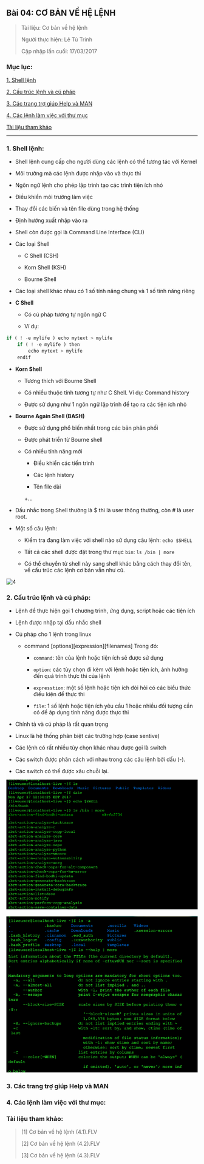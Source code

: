 ## Bài 04: CƠ BẢN VỀ HỆ LỆNH

> Tài liệu: Cơ bản về hệ lệnh
>
> Người thực hiện: Lê Tú Trinh
>
> Cập nhập lần cuối: 17/03/2017

### Mục lục:

[1. Shell lệnh](#1)

[2. Cấu trúc lệnh và cú pháp](#2)

[3. Các trang trợ giúp Help và MAN](#3)

[4. Các lệnh làm việc với thư mục](#4)

[Tài liệu tham khảo](#5)

***

<a name="1"></a>
### 1. Shell lệnh:

- Shell lệnh cung cấp cho người dùng các lệnh có thể tương tác với Kernel

- Môi trường mà các lệnh được nhập vào và thực thi

- Ngôn ngữ lệnh cho phép lập trình tạo các trình tiện ích nhỏ

- Điều khiển môi trường làm việc

- Thay đổi các biến và tên file dùng trong hệ thống

- Định hướng xuất nhập vào ra

- Shell còn được gọi là Command Line Interface (CLI)

- Các loại Shell

	+ C Shell (CSH)

	+ Korn Shell (KSH)

	+ Bourne Shell

- Các loại shell khác nhau có 1 số tính năng chung và 1 số tính năng riêng

- **C Shell**

	+ Có cú pháp tương tự ngôn ngữ C

	+ Ví dụ:

```javascript
if ( ! -e mylife ) echo mytext > mylife
	if ( ! -e mylife ) then
		echo mytext > mylife
	endif
```

- **Korn Shell**

	+ Tương thích với Bourne Shell 

	+ Có nhiều thuộc tính tương tự như C Shell. Ví dụ: Command history

	+ Được sử dụng như 1 ngôn ngữ lập trình để tạo ra các tiện ích nhỏ

- **Bourne Again Shell (BASH)**

	+ Được sử dụng phổ biến nhất trong các bản phân phối

	+ Được phát triển từ Bourne shell

	+ Có nhiều tính năng mới

		+ Điều khiển các tiến trình

		+ Các lệnh history

		+ Tên file dài

		+...

- Dấu nhắc trong Shell thường là $ thì là user thông thường, còn # là user root.

- Một số câu lệnh:

	+ Kiểm tra đang làm việc với shell nào sử dụng câu lệnh: `echo $SHELL`

	+ Tất cả các shell được đặt trong thư mục `bin`: `ls /bin | more`

	+ Có thể chuyển từ shell này sang shell khác bằng cách thay đổi tên, về cấu trúc các lệnh cơ bản vẫn như cũ.

![4]()

<a name="2"></a>
### 2. Cấu trúc lệnh và cú pháp:

- Lệnh để thực hiện gọi 1 chương trình, ứng dụng, script hoặc các tiện ích

- Lệnh được nhập tại dấu nhắc shell

- Cú pháp cho 1 lệnh trong linux

	+ command [options][expression][filenames] Trong đó:

		+ `command`: tên của lệnh hoặc tiện ích sẽ được sử dụng

		+ `option`: các tùy chọn đi kèm với lệnh hoặc tiện ích, ảnh hưởng đến quá trình thực thi của lệnh

		+ `expresstion`: một số lệnh hoặc tiện ích đòi hỏi có các biểu thức điều kiện để thực thi


		+ `file`: 1 số lệnh hoặc tiện ích yêu cầu 1 hoặc nhiều đối tượng cần có để áp dụng tính năng được thực thi

- Chính tả và cú pháp là rất quan trọng

- Linux là hệ thống phân biệt các trường hợp (case sentive)

- Các lệnh có rất nhiều tùy chọn khác nhau được gọi là switch

- Các switch được phân cách với nhau trong các câu lệnh bởi dấu (-).

- Các switch có thể được xâu chuỗi lại. 

![1](https://github.com/TrinhTu/web_developer/blob/master/Task29_Linux_Course_01/B%C3%A0i%204_%20C%C6%A1%20b%E1%BA%A3n%20v%E1%BB%81%20h%E1%BB%87%20l%E1%BB%87nh/image/1.png)

![2](https://github.com/TrinhTu/web_developer/blob/master/Task29_Linux_Course_01/B%C3%A0i%204_%20C%C6%A1%20b%E1%BA%A3n%20v%E1%BB%81%20h%E1%BB%87%20l%E1%BB%87nh/image/2.png)

<a name="3"></a>
### 3. Các trang trợ giúp Help và MAN

<a name="4"></a>
### 4. Các lệnh làm việc với thư mục:

<a name="5"></a>
### Tài liệu tham khảo:

> [1] Cơ bản về hệ lệnh (4.1).FLV 
>
> [2] Cơ bản về hệ lệnh (4.2).FLV
>
> [3] Cơ bản về hệ lệnh (4.3).FLV